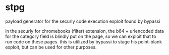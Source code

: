 # stpg
payload generator for the securly code execution exploit found by bypassi

in the securly for chromebooks (filter) extension, the b64 + urlencoded data for the category field is blindly put on the page, so we can exploit that to run code on these pages. this is utilized by bypassi to stage his point-blank exploit, but can be used for other purposes.
